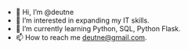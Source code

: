 - 👋 Hi, I’m @deutne
- 👀 I’m interested in expanding my IT skills.
- 🌱 I’m currently learning Python, SQL, Python Flask.
- 📫 How to reach me deutne@gmail.com.

<!---
deutne/deutne is a ✨ special ✨ repository because its `README.md` (this file) appears on your GitHub profile.
You can click the Preview link to take a look at your changes.
--->
